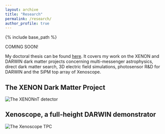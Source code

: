 ```yaml
---
layout: archive
title: "Research"
permalink: /research/
author_profile: true
---
```


{% include base_path %}

COMING SOON!

My doctoral thesis can be found [here](https://ricmperes.github.io/files/RP_dissertation_27062023_compressed.pdf). It covers my work on the XENON and DARWIN dark matter projects concerning multi-messenger astrophysics, direct dark matter search, 3D electric field simulations, photosensor R&D for DARWIN and the SiPM top array of Xenoscope.

## The XENON Dark Matter Project

![The XENONnT detector](https://www.physik.uzh.ch/dam/jcr:75e2c0db-1be8-4ced-ab4c-bc9c8f208bb4/XENONnT_figure_small.png)

## Xenoscope, a full-height DARWIN demonstrator

![The Xenoscope TPC](https://ricmperes.github.io/files/Xenoscope_TPC_small.jpg)
